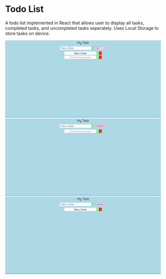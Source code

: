 # Todo List 

A todo list implemented in React that allows user to display all tasks, completed tasks, and uncompleted tasks seperately. Uses Local Storage to store tasks on device.

![All](images/all.JPG)
![Completed](images/complete.JPG)
![Uncompleted](images/uncomplete.JPG)
